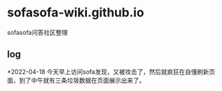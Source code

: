 # sofasofa-wiki.github.io
sofasofa问答社区整理


## log 

*2022-04-18 今天早上访问sofa发现，又被攻击了，然后就疯狂在自懂刷新页面，到了中午就有三条垃圾数据在页面展示出来了。